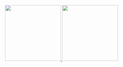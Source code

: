 <div align="center">
  <a href="https://github.com/doardin">
  <img height="180em" src="https://github-readme-stats.vercel.app/api?username=doardin&show_icons=true&theme=omni&include_all_commits=true&count_private=true"/>
  <img height="180em" src="https://github-readme-stats.vercel.app/api/top-langs/?username=doardin&layout=compact&langs_count=7&theme=omni"/>
</div>
